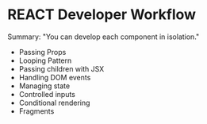 
# REACT Developer Workflow

Summary: "You can develop each component in isolation."

- Passing Props
- Looping Pattern
- Passing children with JSX
- Handling DOM events
- Managing state
- Controlled inputs
- Conditional rendering
- Fragments

